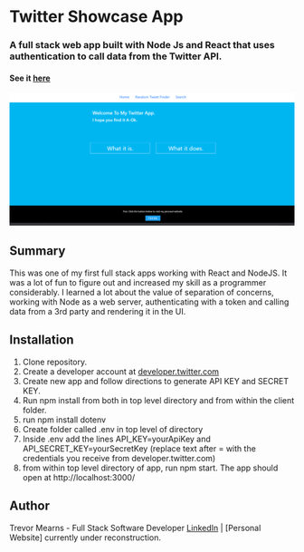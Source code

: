 # Twitter Showcase App
 
 ### A full stack web app built with Node Js and React that uses authentication to call data from the Twitter API.
 
#### See it [here](https://twitteris-appicus.herokuapp.com/)
 
 ![](readMeScreenshot.png)
 
## Summary
This was one of my first full stack apps working with React and NodeJS. It was a lot of fun to figure out and increased my skill as a programmer considerably. I learned a lot about the value of separation of concerns, working with Node as a web server, authenticating with a token and calling data from a 3rd party and rendering it in the UI.

## Installation
1. Clone repository.
2. Create a developer account at [developer.twitter.com](https://developer.twitter.com/en) 
3. Create new app and follow directions to generate API KEY and SECRET KEY.
4. Run npm install from both in top level directory and from within the client folder.
5. run npm install dotenv
6. Create folder called .env in top level of directory
7. Inside .env add the lines API_KEY=yourApiKey and API_SECRET_KEY=yourSecretKey (replace text after = with the credentials you receive from developer.twitter.com)
8. from within top level directory of app, run npm start. The app should open at http://localhost:3000/

## Author
Trevor Mearns - Full Stack Software Developer [LinkedIn](https://www.linkedin.com/in/trevor-mearns-8a042a56/) | [Personal Website] currently under reconstruction.




